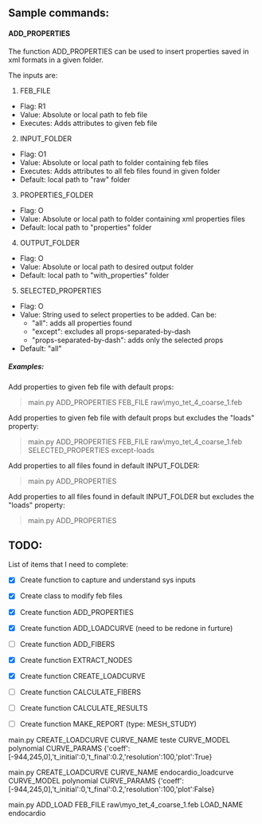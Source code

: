 

## Sample commands:

#### ADD_PROPERTIES

The function ADD_PROPERTIES can be used to insert properties saved in xml formats in a given folder.

The inputs are:
1. FEB_FILE
- Flag: R1
- Value: Absolute or local path to feb file
- Executes: Adds attributes to given feb file
2. INPUT_FOLDER
- Flag: O1
- Value: Absolute or local path to folder containing feb files
- Executes: Adds attributes to all feb files found in given folder
- Default: local path to "raw" folder
3. PROPERTIES_FOLDER
- Flag: O
- Value: Absolute or local path to folder containing xml properties files
- Default: local path to "properties" folder
4. OUTPUT_FOLDER
- Flag: O
- Value: Absolute or local path to desired output folder
- Default: local path to "with_properties" folder
5. SELECTED_PROPERTIES
- Flag: O
- Value: String used to select properties to be added. Can be:
   - "all": adds all properties found
   - "except": excludes all props-separated-by-dash
   - "props-separated-by-dash": adds only the selected props
- Default: "all"

##### Examples:

Add properties to given feb file with default props:

> main.py ADD_PROPERTIES FEB_FILE raw\myo_tet_4_coarse_1.feb

Add properties to given feb file with default props but excludes the "loads" property:
> main.py ADD_PROPERTIES FEB_FILE raw\myo_tet_4_coarse_1.feb SELECTED_PROPERTIES except-loads

Add properties to all files found in default INPUT_FOLDER:
> main.py ADD_PROPERTIES

Add properties to all files found in default INPUT_FOLDER but excludes the "loads" property:
> main.py ADD_PROPERTIES


## TODO:
List of items that I need to complete:
- [x] Create function to capture and understand sys inputs
- [x] Create class to modify feb files
- [x] Create function ADD_PROPERTIES
- [x] Create function ADD_LOADCURVE (need to be redone in furture)
- [ ] Create function ADD_FIBERS
- [x] Create function EXTRACT_NODES
- [x] Create function CREATE_LOADCURVE
- [ ] Create function CALCULATE_FIBERS
- [ ] Create function CALCULATE_RESULTS
- [ ] Create function MAKE_REPORT (type: MESH_STUDY)




main.py CREATE_LOADCURVE CURVE_NAME teste CURVE_MODEL polynomial CURVE_PARAMS {'coeff':[-944,245,0],'t_initial':0,'t_final':0.2,'resolution':100,'plot':True}

main.py CREATE_LOADCURVE CURVE_NAME endocardio_loadcurve CURVE_MODEL polynomial CURVE_PARAMS {'coeff':[-944,245,0],'t_initial':0,'t_final':0.2,'resolution':100,'plot':False} 


main.py ADD_LOAD FEB_FILE raw\myo_tet_4_coarse_1.feb LOAD_NAME endocardio
